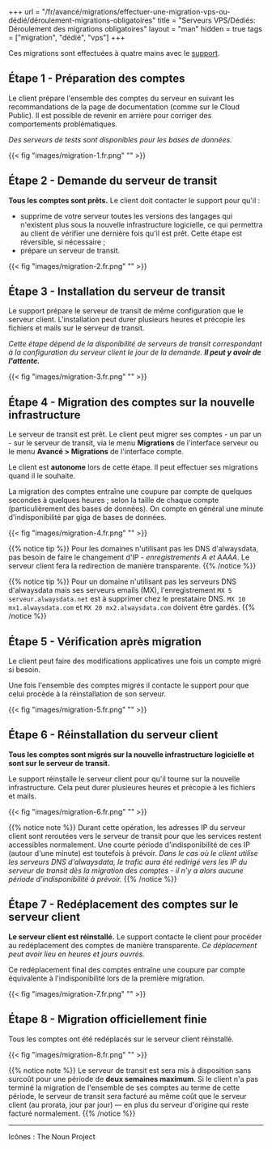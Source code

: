 +++
url = "/fr/avancé/migrations/effectuer-une-migration-vps-ou-dédié/déroulement-migrations-obligatoires"
title = "Serveurs VPS/Dédiés: Déroulement des migrations obligatoires"
layout = "man"
hidden = true
tags = ["migration", "dédié", "vps"]
+++

Ces migrations sont effectuées à quatre mains avec le [support](https://admin.alwaysdata.com/support/).

## Étape 1 - Préparation des comptes
Le client prépare l'ensemble des comptes du serveur en suivant les recommandations de la page de documentation (comme sur le Cloud Public). Il est possible de revenir en arrière pour corriger des comportements problématiques.

*Des serveurs de tests sont disponibles pour les bases de données.*

{{< fig "images/migration-1.fr.png" "" >}}

## Étape 2 - Demande du serveur de transit
**Tous les comptes sont prêts.** Le client doit contacter le support pour qu'il :

- supprime de votre serveur toutes les versions des langages qui n'existent plus sous la nouvelle infrastructure logicielle, ce qui permettra au client de vérifier une dernière fois qu'il est prêt. Cette étape est réversible, si nécessaire ;
- prépare un serveur de transit.

{{< fig "images/migration-2.fr.png" "" >}}

## Étape 3 - Installation du serveur de transit
Le support prépare le serveur de transit de même configuration que le serveur client. L'installation peut durer plusieurs heures et précopie les fichiers et mails sur le serveur de transit.

*Cette étape dépend de la disponibilité de serveurs de transit correspondant à la configuration du serveur client le jour de la demande. __Il peut y avoir de l'attente.__*

{{< fig "images/migration-3.fr.png" "" >}}

## Étape 4 - Migration des comptes sur la nouvelle infrastructure
Le serveur de transit est prêt. Le client peut migrer ses comptes - un par un - sur le serveur de transit, via le menu **Migrations** de l'interface serveur ou le menu **Avancé > Migrations** de l'interface compte.

Le client est **autonome** lors de cette étape. Il peut effectuer ses migrations quand il le souhaite.

La migration des comptes entraîne une coupure par compte de quelques secondes à quelques heures ; selon la taille de chaque compte (particulièrement des bases de données). On compte en général une minute d'indisponibilité par giga de bases de données.

{{< fig "images/migration-4.fr.png" "" >}}

{{% notice tip %}}
Pour les domaines n'utilisant pas les DNS d'alwaysdata, pas besoin de faire le changement d'IP - *enregistrements A et AAAA*. Le serveur client fera la redirection de manière transparente.
{{% /notice %}}

{{% notice tip %}}
Pour un domaine n'utilisant pas les serveurs DNS d'alwaysdata mais ses serveurs emails (MX), l'enregistrement `MX 5 serveur.alwaysdata.net` est à supprimer chez le prestataire DNS. `MX 10 mx1.alwaysdata.com` et `MX 20 mx2.alwaysdata.com` doivent être gardés.
{{% /notice %}}

## Étape 5 - Vérification après migration
Le client peut faire des modifications applicatives une fois un compte migré si besoin.

Une fois l'ensemble des comptes migrés il contacte le support pour que celui procède à la réinstallation de son serveur.

{{< fig "images/migration-5.fr.png" "" >}}

## Étape 6 - Réinstallation du serveur client
**Tous les comptes sont migrés sur la nouvelle infrastructure logicielle et sont sur le serveur de transit.**

Le support réinstalle le serveur client pour qu'il tourne sur la nouvelle infrastructure. Cela peut durer plusieures heures et précopie à les fichiers et mails.

{{< fig "images/migration-6.fr.png" "" >}}

{{% notice note %}}
Durant cette opération, les adresses IP du serveur client sont reroutées vers le serveur de transit pour que les services restent accessibles normalement. Une courte période d'indisponibilité de ces IP (autour d'une minute) est toutefois à prévoir. *Dans le cas où le client utilise les serveurs DNS d'alwaysdata, le trafic aura été redirigé vers les IP du serveur de transit dès la migration des comptes - il n'y a alors aucune période d'indisponibilité à prévoir.*
{{% /notice %}}

## Étape 7 - Redéplacement des comptes sur le serveur client
**Le serveur client est réinstallé.** Le support contacte le client pour procéder au redéplacement des comptes de manière transparente. *Ce déplacement peut avoir lieu en heures et jours ouvrés.*

Ce redéplacement final des comptes entraîne une coupure par compte équivalente à l'indisponibilité lors de la première migration.

{{< fig "images/migration-7.fr.png" "" >}}

## Étape 8 - Migration officiellement finie
Tous les comptes ont été redéplacés sur le serveur client réinstallé.

{{< fig "images/migration-8.fr.png" "" >}}

{{% notice note %}}
Le serveur de transit est sera mis à disposition sans surcoût pour une période de **deux semaines maximum**. Si le client n'a pas terminé la migration de l'ensemble de ses comptes au terme de cette période, le serveur de transit sera facturé au même coût que le serveur client (au prorata, jour par jour) — en plus du serveur d'origine qui reste facturé normalement.
{{% /notice %}}

---
Icônes : The Noun Project

